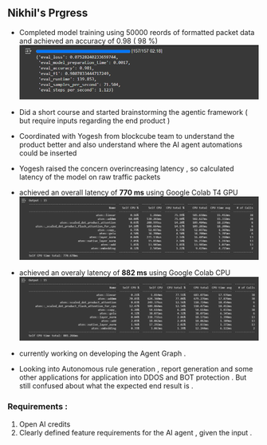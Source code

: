 ## Nikhil's Prgress 

- Completed model training using 50000 reords of formatted packet data and achieved an accuracy of 0.98 ( 98 %) ![image](accuracy.png)
- Did a short course and started brainstorming the agentic framework ( but require inputs regarding the end product )
- Coordinated with Yogesh from blockcube team to understand the product better and also understand where the AI agent automations could be inserted 
- Yogesh raised the concern overincreasing latency , so calculated latency of the model on raw traffic packets
- achieved an overall latency of **770 ms** using Google Colab T4 GPU
![image](picture_latency.png) 
- achieved an overaly latency of **882 ms** using Google Colab CPU ![image](latency_2.png)

- currently working on developing the Agent Graph . 
- Looking into Autonomous rule generation , report generation and some other applications for application into DDOS and BOT protection . But still confused about what the expected end result is . 

### Requirements :
1. Open AI credits 
2. Clearly defined feature requirements for the AI agent , given the input . 